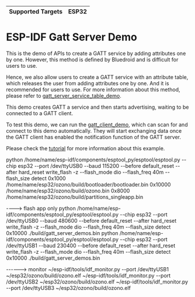| Supported Targets | ESP32 |
| ----------------- | ----- |

ESP-IDF Gatt Server Demo
========================

This is the demo of APIs to create a GATT service by adding attributes one by one. However, this method is defined by Bluedroid and is difficult for users to use.

Hence, we also allow users to create a GATT service with an attribute table, which releases the user from adding attributes one by one. And it is recommended for users to use. For more information about this method, please refer to [gatt_server_service_table_demo](../gatt_server_service_table).

This demo creates GATT a service and then starts advertising, waiting to be connected to a GATT client. 

To test this demo, we can run the [gatt_client_demo](../gatt_client), which can scan for and connect to this demo automatically. They will start exchanging data once the GATT client has enabled the notification function of the GATT server.

Please check the [tutorial](tutorial/Gatt_Server_Example_Walkthrough.md) for more information about this example.

python /home/name/esp-idf/components/esptool_py/esptool/esptool.py --chip esp32 --port /dev/ttyUSB0 --baud 115200 --before default_reset --after hard_reset write_flash -z --flash_mode dio --flash_freq 40m --flash_size detect 0x1000 /home/name/esp32/ozono/build/bootloader/bootloader.bin 0x10000 /home/name/esp32/ozono/build/ozono.bin 0x8000 /home/name/esp32/ozono/build/partitions_singleapp.bin

----> flash app only 
python /home/name/esp-idf/components/esptool_py/esptool/esptool.py --chip esp32 --port /dev/ttyUSB0 --baud 480600 --before default_reset --after hard_reset write_flash -z --flash_mode dio --flash_freq 40m --flash_size detect 0x10000 ./build/gatt_server_demos.bin
python /home/name/esp-idf/components/esptool_py/esptool/esptool.py --chip esp32 --port /dev/ttyUSB1 --baud 230400 --before default_reset --after hard_reset write_flash -z --flash_mode dio --flash_freq 40m --flash_size detect 0x10000 ./build/gatt_server_demos.bin

------> monitor
~/esp-idf/tools/idf_monitor.py --port /dev/ttyUSB1 ~/esp32/ozono/build/ozono.elf
~/esp-idf/tools/idf_monitor.py --port /dev/ttyUSB2 ~/esp32/ozono/build/ozono.elf
~/esp-idf/tools/idf_monitor.py --port /dev/ttyUSB3 ~/esp32/ozono/build/ozono.elf




